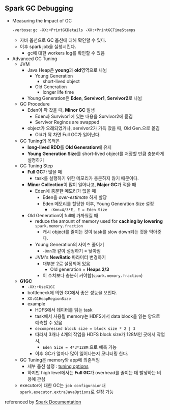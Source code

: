 ## Spark GC Debugging
- Measuring the Impact of GC
    ```
    -verbose:gc -XX:+PrintGCDetails -XX:+PrintGCTimeStamps
    ```
    - 자바 옵션으로 GC 옵션에 대해 확인할 수 있다.
    - 이후 spark job을 실행시킨다.
        - gc에 대한 workers log를 확인할 수 있음 
- Advanced GC Tuning
    - JVM
        - Java Heap은 **young**과 **old**영역으로 나뉨 
            - Young Generation
                - short-lived object 
            - Old Generation
                - longer life time
        - Young Generation은 **Eden**, **Servivor1**, **Servivor2**로 나뉨 
    - GC Procedure
        - Eden이 꽉 찼을 때, **Minor GC** 발생 
            - Eden과 Survivor1에 있는 내용을 Survivor2에 옮김
            - Servivor Reginos are swapped
        - object가 오래되었거나, servivor2가 가득 찼을 때, Old Gen.으로 옮김
            - Old가 꽉 차면 Full GC가 일어난다.
    - GC Tuning의 목적은
        - **long-lived RDD**를 **Old Generation**에 유지 
        - **Young Generation Size**를 short-lived object를 저장할 만큼 충분하게 설정하기
    - GC Tuning Step
        - **Full GC**가 많을 때
            - task를 실행하기 위한 메모리가 충분하지 않기 때문이다.
        - **Minor Collection**이 많이 일어나고, **Major GC**가 적을 때
            - Eden에 충분한 메모리가 없을 때
                - Eden을 *over-estimate* 하게 할당
                - Eden 메모리를 할당한 이후, Young Generation Size 설정 
                    - `-Xmn=4/3*E, E = Eden Size`
        - Old Generation이 full에 가까워질 때
            - reduce the amount of memory used for **caching by lowering** `spark.memory.fraction`
                - 캐시 object를 줄이는 것이 task를 slow down되는 것을 막아준다.
            - Young Generation의 사이즈 줄이기 
                - `-Xmn`과 같이 설정하기 = 낮아짐 
            - JVM's **NewRatio** 파라미터 변경하기
                - 대부분 2로 설정되어 있음 
                    - Old generation =  **Heaps 2/3**
                - 이 수치보다 충분히 커야함(`spark.memory.fraction`)
    - **G1GC**
        - `-XX:+UseG1GC`
        - bottleneck에 의한 GC에서 좋은 성능을 보인다.
        - `XX:G1HeapRegionSize`
        - example
            - HDFS에서 데이터를 읽는 task
            - task에서 사용될 memory는 HDFS에서 data block을 읽는 양으로 예측할 수 있음
            - `decompressed block size = block size * 2 | 3`
            - 따라서 3개나 4개의 작업을 HDFS block size가 128M인 곳에서 작업시,
                - `Eden Size = 4*3*128M` 으로 예측 가능
            - 이후 GC가 얼마나 많이 일어나는지 모니터링 한다.
    - GC Tuning은 memory와 app에 의존적임
        - 세부 옵션 설정 : [tuning options](https://docs.oracle.com/javase/8/docs/technotes/guides/vm/gctuning/index.html)
        - 하지만 high level에서는 **Full GC**가 overhead를 줄이는 데 발생하는 비용에 관심
    - executor에 대한 GC는 `job configuraion`내 `spark.executor.extraJavaOptions`로 설정 가능


referenced by [Spark Documentation](http://spark.apache.org/docs/latest/tuning.html#garbage-collection-tuning)